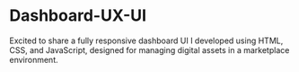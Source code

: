 # Dashboard-UX-UI
Excited to share a fully responsive dashboard UI I developed using HTML, CSS, and JavaScript, designed for managing digital assets in a marketplace environment.
